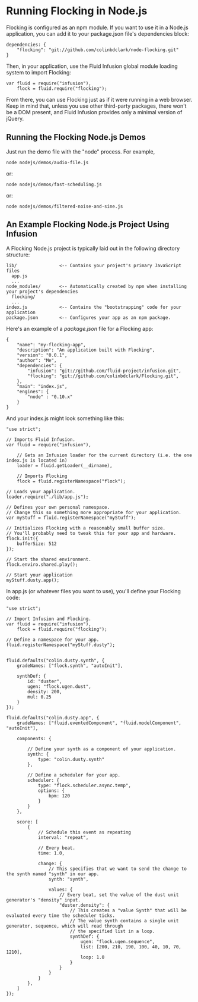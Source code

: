 # Running Flocking in Node.js #

Flocking is configured as an npm module. If you want to use it in a Node.js application, you can add it to your package.json file's dependencies block:

    dependencies: {
        "flocking": "git://github.com/colinbdclark/node-flocking.git"
    }

Then, in your application, use the Fluid Infusion global module loading system to import Flocking:

    var fluid = require("infusion"),
        flock = fluid.require("flocking");

From there, you can use Flocking just as if it were running in a web browser. Keep in mind that, unless you use other third-party packages, there won't be a DOM present, and Fluid Infusion provides only a minimal version of jQuery.


## Running the Flocking Node.js Demos ##

Just run the demo file with the "node" process. For example,

    node nodejs/demos/audio-file.js

or:

    node nodejs/demos/fast-scheduling.js

or:

    node nodejs/demos/filtered-noise-and-sine.js
    

## An Example Flocking Node.js Project Using Infusion ##

A Flocking Node.js project is typically laid out in the following directory structure:

    lib/                <-- Contains your project's primary JavaScript files
      app.js
      ...
    node_modules/       <-- Automatically created by npm when installing your project's dependencies
      flocking/
      ...
    index.js            <-- Contains the "bootstrapping" code for your application
    package.json        <-- Configures your app as an npm package.

Here's an example of a _package.json_ file for a Flocking app:

    {
        "name": "my-flocking-app",
        "description": "An application built with Flocking",
        "version": "0.0.1",
        "author": "Me",
        "dependencies": {
            "infusion": "git://github.com/fluid-project/infusion.git",
            "flocking": "git://github.com/colinbdclark/Flocking.git",
        },
        "main": "index.js",
        "engines": {
            "node" : "0.10.x"
        }
    }

And your index.js might look something like this:

    "use strict";

    // Imports Fluid Infusion.
    var fluid = require("infusion"),
    
        // Gets an Infusion loader for the current directory (i.e. the one index.js is located in)
        loader = fluid.getLoader(__dirname),
        
        // Imports Flocking
        flock = fluid.registerNamespace("flock");

    // Loads your application.
    loader.require("./lib/app.js");
    
    // Defines your own personal namespace. 
    // Change this so something more appropriate for your application.
    var myStuff = fluid.registerNamespace("myStuff");

    // Initializes Flocking with a reasonably small buffer size.
    // You'll probably need to tweak this for your app and hardware.
    flock.init({
        bufferSize: 512
    });
    
    // Start the shared environment.
    flock.enviro.shared.play();
    
    // Start your application
    myStuff.dusty.app();

In app.js (or whatever files you want to use), you'll define your Flocking code:

    "use strict";
    
    // Import Infusion and Flocking.
    var fluid = require("infusion"),
        flock = fluid.require("flocking");

    // Define a namespace for your app.
    fluid.registerNamespace("myStuff.dusty");


    fluid.defaults("colin.dusty.synth", {
        gradeNames: ["flock.synth", "autoInit"],

        synthDef: {
            id: "duster",
            ugen: "flock.ugen.dust",
            density: 200,
            mul: 0.25
        }
    });

    fluid.defaults("colin.dusty.app", {
        gradeNames: ["fluid.eventedComponent", "fluid.modelComponent", "autoInit"],
    
        components: {
            
            // Define your synth as a component of your application.
            synth: {
                type: "colin.dusty.synth"
            },
            
            // Define a scheduler for your app.
            scheduler: {
                type: "flock.scheduler.async.temp",
                options: {
                    bpm: 120
                }
            }
        },
            
        score: [
            {
                // Schedule this event as repeating
                interval: "repeat",
                
                // Every beat.
                time: 1.0,
                
                change: {
                    // This specifies that we want to send the change to the synth named "synth" in our app.
                    synth: "synth",
                    
                    values: {    
                        // Every beat, set the value of the dust unit generator's "density" input.
                        "duster.density": {
                            // This creates a "value Synth" that will be evaluated every time the scheduler ticks.
                            // The value synth contains a single unit generator, sequence, which will read through
                            // the specified list in a loop.
                            synthDef: {
                                ugen: "flock.ugen.sequence",
                                list: [200, 210, 190, 100, 40, 10, 70, 1210],
                                loop: 1.0
                            }
                        }
                    }
                }
            },
        ]
    });

